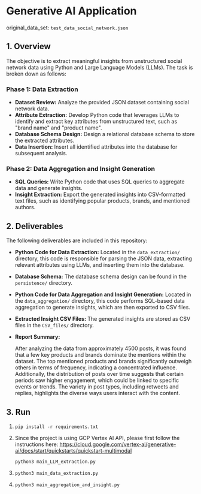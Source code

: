 # Generative AI Application

original_data_set: ```test_data_social_network.json```

## 1. Overview

The objective is to extract meaningful insights from unstructured social network data using Python and Large Language Models (LLMs). The task is broken down as follows:

### Phase 1: Data Extraction

- **Dataset Review:** Analyze the provided JSON dataset containing social network data.
- **Attribute Extraction:** Develop Python code that leverages LLMs to identify and extract key attributes from unstructured text, such as "brand name" and "product name".
- **Database Schema Design:** Design a relational database schema to store the extracted attributes.
- **Data Insertion:** Insert all identified attributes into the database for subsequent analysis.

### Phase 2: Data Aggregation and Insight Generation

- **SQL Queries:** Write Python code that uses SQL queries to aggregate data and generate insights.
- **Insight Extraction:** Export the generated insights into CSV-formatted text files, such as identifying popular products, brands, and mentioned authors.



## 2. Deliverables

The following deliverables are included in this repository:

- **Python Code for Data Extraction:** Located in the `data_extraction/` directory, this code is responsible for parsing the JSON data, extracting relevant attributes using LLMs, and inserting them into the database.
  
- **Database Schema:** The database schema design can be found in the `persistence/` directory.

- **Python Code for Data Aggregation and Insight Generation:** Located in the `data_aggregation/` directory, this code performs SQL-based data aggregation to generate insights, which are then exported to CSV files.

- **Extracted Insight CSV Files:** The generated insights are stored as CSV files in the `CSV_files/` directory.

- **Report Summary:** 

    After analyzing the data from approximately 4500 posts, it was found that a few key products and brands dominate the mentions within the dataset. The top mentioned products and brands significantly outweigh others in terms of frequency, indicating a concentrated influence. Additionally, the distribution of posts over time suggests that certain periods saw higher engagement, which could be linked to specific events or trends. The variety in post types, including retweets and replies, highlights the diverse ways users interact with the content.


## 3. Run
1. 
    ```
    pip install -r requirements.txt
    ```
2. Since the project is using GCP Vertex AI API, please first follow the instructions here: https://cloud.google.com/vertex-ai/generative-ai/docs/start/quickstarts/quickstart-multimodal
    ```
    python3 main_LLM_extraction.py
    ```
3. 
    ```
    python3 main_data_extraction.py
    ```
4.
    ```
    python3 main_aggregation_and_insight.py
    ```
